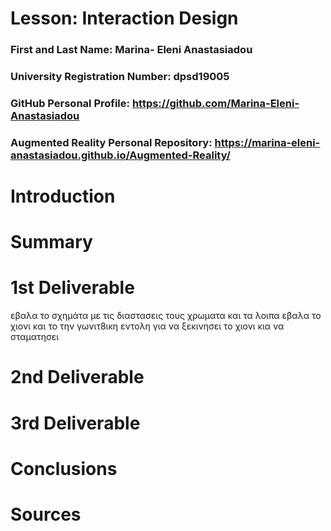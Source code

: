 # Lesson: Interaction Design

### First and Last Name: Marina- Eleni Anastasiadou
### University Registration Number: dpsd19005
### GitHub Personal Profile: https://github.com/Marina-Eleni-Anastasiadou
### Augmented Reality Personal Repository: https://marina-eleni-anastasiadou.github.io/Augmented-Reality/

# Introduction

# Summary


# 1st Deliverable

εβαλα το σχημάτα με τις διαστασεις τους χρωματα και τα λοιπα 
εβαλα το χιονι  και το την γωνιτ8ικη εντολη για να ξεκινησει το χιονι κια να σταματησει
# 2nd Deliverable


# 3rd Deliverable 


# Conclusions


# Sources

